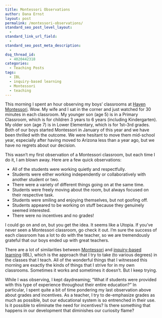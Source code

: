 ```yaml
---
title: Montessori Observations
author: Dana Ernst
layout: post
permalink: /montessori-observations/
standard_seo_post_level_layout:
  - 
standard_link_url_field:
  - 
standard_seo_post_meta_description:
  - 
dsq_thread_id:
  - 4020442318
categories:
  - Teaching Posts
tags:
  - IBL
  - inquiry-based learning
  - Montessori
  - teaching
---
```

This morning I spent an hour observing my boys&#8217; classrooms at [Haven Montessori][1]. Wow. My wife and I sat in the corner and just watched for 30 minutes in each classroom. My younger son (age 5) is in a Primary Classroom, which is for children 3 years to 6 years (including Kindergarten). My older son (age 7) is in Lower Elementary, which is for 1st–3rd grades. Both of our boys started Montessori in January of this year and we have been thrilled with the outcome. We were hesitant to move them mid-school year, especially after having moved to Arizona less than a year ago, but we have no regrets about our decision.

This wasn&#8217;t my first observation of a Montessori classroom, but each time I do it, I am blown away. Here are a few quick observations:

  * All of the students were working quietly and respectfully.
  * Students were either working independently or collaboratively with another student or two.
  * There were a variety of different things going on at the same time.
  * Students were freely moving about the room, but always focused on their respective task.
  * Students were smiling and enjoying themselves, but not goofing off.
  * Students appeared to be working on stuff because they genuinely seemed interested.
  * There were no incentives and no grades!

I could go on and on, but you get the idea. It seems like a Utopia. If you&#8217;ve never seen a Montessori classroom, go check it out. I&#8217;m sure the success of each classroom has a lot to do with the teacher, so we are tremendously grateful that our boys ended up with great teachers.

There are a lot of similarities between [Montessori][2] and [inquiry-based learning][3] (IBL), which is the approach that I try to take (to various degrees) in the classes that I teach. All of the wonderful things that I witnessed this morning are exactly the kinds of things that I strive for in my own classrooms. Sometimes it works and sometimes it doesn&#8217;t. But I keep trying.

While I was observing, I kept daydreaming; &#8220;What if students were provided with this type of experience throughout their entire education?&#8221; In particular, I spent quite a bit of time pondering my last observation above about grades and incentives. As a teacher, I try to de-emphasize grades as much as possible, but our educational system is so entrenched in their use. Is it possible to eliminate the need for incentives? Is there something that happens in our development that diminishes our curiosity flame?

 [1]: http://havenmontessori.org
 [2]: http://en.wikipedia.org/wiki/Montessori_education
 [3]: http://www.inquirybasedlearning.org/?page=What_is_IBL